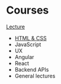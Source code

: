 # Courses

[Lecture](/courses/javascript/lectures/lecture-javascript-1-intro.md)

* [HTML & CSS](/courses/html-css)
* JavaScript
* UX
* Angular
* React
* Backend APIs
* General lectures
